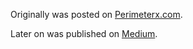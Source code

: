 Originally was posted on [Perimeterx.com](https://www.perimeterx.com).

Later on was published on [Medium](https://medium.com/@weizmangal/unload-and-beforeunload-events-and-how-to-easily-debug-them-both-cb40782b0018).
